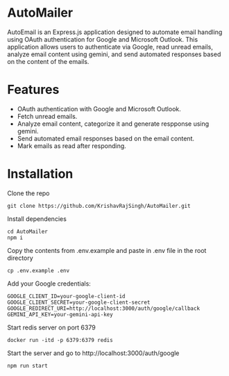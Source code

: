 # AutoMailer
AutoEmail is an Express.js application designed to automate email handling using OAuth authentication for Google and Microsoft Outlook. This application allows users to authenticate via Google, read unread emails, analyze email content using gemini, and send automated responses based on the content of the emails.

# Features
- OAuth authentication with Google and Microsoft Outlook.
- Fetch unread emails.
- Analyze email content, categorize it and generate respponse using gemini.
- Send automated email responses based on the email content.
- Mark emails as read after responding.

# Installation
Clone the repo
```
git clone https://github.com/KrishavRajSingh/AutoMailer.git
```
Install dependencies
```
cd AutoMailer
npm i
```
Copy the contents from .env.example and paste in .env file in the root directory 
```
cp .env.example .env
```

Add your Google credentials:
```
GOOGLE_CLIENT_ID=your-google-client-id
GOOGLE_CLIENT_SECRET=your-google-client-secret
GOOGLE_REDIRECT_URI=http://localhost:3000/auth/google/callback
GEMINI_API_KEY=your-gemini-api-key
```
Start redis server on port 6379
```
docker run -itd -p 6379:6379 redis
```

Start the server and go to http://localhost:3000/auth/google
```
npm run start
```
